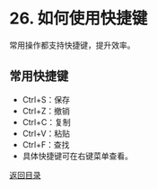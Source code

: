 # 26. 如何使用快捷键

常用操作都支持快捷键，提升效率。

## 常用快捷键
- Ctrl+S：保存
- Ctrl+Z：撤销
- Ctrl+C：复制
- Ctrl+V：粘贴
- Ctrl+F：查找
- 具体快捷键可在右键菜单查看。

[返回目录](00-目录.md)
